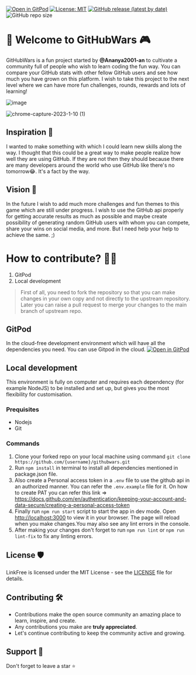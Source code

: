 [![Open in GitPod](https://img.shields.io/badge/Gitpod-Ready--to--Code-blue?logo=gitpod)](https://gitpod.io/#https://github.com/Ananya2001-an/githubwars)
[![License: MIT](https://img.shields.io/badge/License-MIT-yellow.svg)](https://opensource.org/licenses/MIT) 
[![GitHub release (latest by date)](https://img.shields.io/github/v/release/Ananya2001-an/githubwars)](https://github.com/Ananya2001-an/githubwars/releases)
![GitHub repo size](https://img.shields.io/github/repo-size/Ananya2001-an/githubwars)

# 👋 Welcome to GitHubWars 🎮
GitHubWars is a fun project started by **@Ananya2001-an** to cultivate a community full of people who wish to learn coding the fun way. You can compare your GitHub stats with other fellow GitHub users and see how much you have grown on this platform. I wish to take this project to the next level where we can have more fun challenges, rounds, rewards and lots of learning!    

![image](https://user-images.githubusercontent.com/55504616/218004298-ada7c609-74bd-42de-ac86-654656bcb875.png)

![chrome-capture-2023-1-10 (1)](https://user-images.githubusercontent.com/55504616/218004456-1c9e2061-b39e-4445-beda-6762706215d9.gif)


## Inspiration 💭
I wanted to make something with which I could learn new skills along the way. I thought that this could be a great way to make people realize how well they are using GitHub. If they are not then they should because there are many developers around the world who use GitHub like there's no tomorrow😂. It's a fact by the way. 

## Vision 🎯
In the future I wish to add much more challenges and fun themes to this game which are still under progress. I wish to use the GitHub api properly for getting accurate results as much as possible and maybe create possibility of generating random GitHub users with whom you can compete, share your wins on social media, and more. But I need help your help to achieve the same. ;)

# How to contribute? 👩‍💻
1. GitPod
2. Local development

> First of all, you need to fork the repository so that you can make changes in your own copy and not directly to the upstream repository. Later you can raise a pull request to merge your changes to the main branch of upstream repo. 

## GitPod
In the cloud-free development environment which will have all the dependencies you need. You can use Gitpod in the cloud. [![Open in GitPod](https://img.shields.io/badge/Gitpod-Ready--to--Code-blue?logo=gitpod)](https://gitpod.io/#https://github.com/Ananya2001-an/githubwars)

## Local development
This environment is fully on computer and requires each dependency (for example NodeJS) to be installed and set up, but gives you the most flexibility for customisation.

### Prequisites
- Nodejs
- Git

### Commands
1. Clone your forked repo on your local machine using command `git clone https://github.com/{username}/githubwars.git`
2. Run `npm install` in terminal to install all dependencies mentioned in package.json file.
3. Also create a Personal access token in a `.env` file to use the github api in an authorized manner. You can refer the `.env.example` file for it. On how to create PAT you can refer this link => https://docs.github.com/en/authentication/keeping-your-account-and-data-secure/creating-a-personal-access-token
4. Finally run `npm run start` script to start the app in dev mode. Open [http://localhost:3000](http://localhost:3000) to view it in your browser.
The page will reload when you make changes.You may also see any lint errors in the console.
5. After making your changes don't forget to run `npm run lint` or `npm run lint-fix` to fix any linting errors. 

## License 🛡
LinkFree is licensed under the MIT License - see the [LICENSE](LICENSE) file for details.

## Contributing 🛠

- Contributions make the open source community an amazing place to learn, inspire, and create.
- Any contributions you make are **truly appreciated**.
- Let's continue contributing to keep the community active and growing.

## Support 🙏 

Don't forget to leave a star ⭐️
